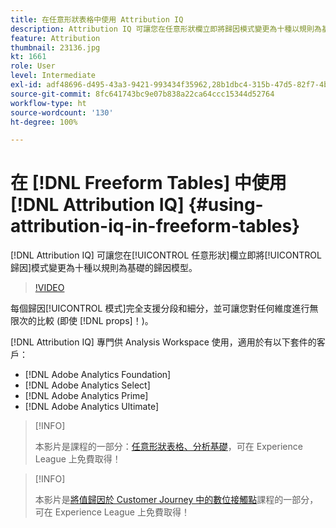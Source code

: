 ```yaml
---
title: 在任意形狀表格中使用 Attribution IQ
description: Attribution IQ 可讓您在任意形狀欄立即將歸因模式變更為十種以規則為基礎的歸因模型。
feature: Attribution
thumbnail: 23136.jpg
kt: 1661
role: User
level: Intermediate
exl-id: adf48696-d495-43a3-9421-993434f35962,28b1dbc4-315b-47d5-82f7-4b394ed31ad8
source-git-commit: 8fc641743bc9e07b838a22ca64ccc15344d52764
workflow-type: ht
source-wordcount: '130'
ht-degree: 100%

---
```


# 在 [!DNL Freeform Tables] 中使用 [!DNL Attribution IQ] {#using-attribution-iq-in-freeform-tables}

[!DNL Attribution IQ] 可讓您在[!UICONTROL 任意形狀]欄立即將[!UICONTROL 歸因]模式變更為十種以規則為基礎的歸因模型。

>[!VIDEO](https://video.tv.adobe.com/v/23136/?quality=12&learn=on)

每個歸因[!UICONTROL 模式]完全支援分段和細分，並可讓您對任何維度進行無限次的比較 (即使 [!DNL props]！)。

[!DNL Attribution IQ] 專門供 Analysis Workspace 使用，適用於有以下套件的客戶：

* [!DNL Adobe Analytics Foundation]
* [!DNL Adobe Analytics Select]
* [!DNL Adobe Analytics Prime]
* [!DNL Adobe Analytics Ultimate]

>[!INFO]
>
> 本影片是課程的一部分：[任意形狀表格、分析基礎](https://experienceleague.adobe.com/?recommended=Analytics-U-1-2020.3)，可在 Experience League 上免費取得！

>[!INFO]
>
> 本影片是[將值歸因於 Customer Journey 中的數位接觸點](https://experienceleague.adobe.com/?recommended=Analytics-U-1-2020.2)課程的一部分，可在 Experience League 上免費取得！
